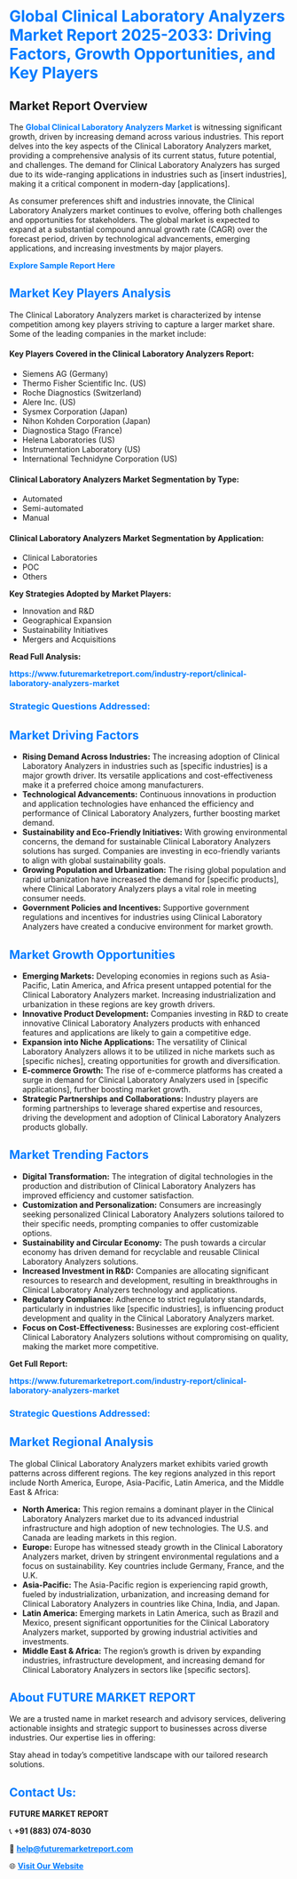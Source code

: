 <h1 style="color: #007BFF;">Global Clinical Laboratory Analyzers Market Report 2025-2033: Driving Factors, Growth Opportunities, and Key Players</h1>

<section id="overview">
<h2>Market Report Overview</h2>
<p>The <a href="https://www.futuremarketreport.com/industry-report/clinical-laboratory-analyzers-market" style="color: #007BFF; text-decoration: none;"><strong>Global Clinical Laboratory Analyzers Market</strong></a> is witnessing significant growth, driven by increasing demand across various industries. This report delves into the key aspects of the Clinical Laboratory Analyzers market, providing a comprehensive analysis of its current status, future potential, and challenges. The demand for Clinical Laboratory Analyzers has surged due to its wide-ranging applications in industries such as [insert industries], making it a critical component in modern-day [applications].</p>
<p>As consumer preferences shift and industries innovate, the Clinical Laboratory Analyzers market continues to evolve, offering both challenges and opportunities for stakeholders. The global market is expected to expand at a substantial compound annual growth rate (CAGR) over the forecast period, driven by technological advancements, emerging applications, and increasing investments by major players.</p>
</section>

<section id="overview">
<p><a href="https://www.futuremarketreport.com/request-sample/reportId=54760" style="color: #007BFF; text-decoration: none;"><strong>Explore Sample Report Here</strong></a></p>
</section>

<section id="key-players">
<h2 style="color: #007BFF;">Market Key Players Analysis</h2>
<p>The Clinical Laboratory Analyzers market is characterized by intense competition among key players striving to capture a larger market share. Some of the leading companies in the market include:</p>
<h4>Key Players Covered in the Clinical Laboratory Analyzers Report:</h4>
<ul><li>Siemens AG (Germany)</li><li>Thermo Fisher Scientific Inc. (US)</li><li>Roche Diagnostics (Switzerland)</li><li>Alere Inc. (US)</li><li>Sysmex Corporation (Japan)</li><li>Nihon Kohden Corporation (Japan)</li><li>Diagnostica Stago (France)</li><li>Helena Laboratories (US)</li><li>Instrumentation Laboratory (US)</li><li>International Technidyne Corporation (US)</li></ul>
<h4>Clinical Laboratory Analyzers Market Segmentation by Type:</h4>
<ul><li>Automated</li><li>Semi-automated</li><li>Manual</li></ul>

<h4>Clinical Laboratory Analyzers Market Segmentation by Application:</h4>
<ul><li>Clinical Laboratories</li><li>POC</li><li>Others</li></ul>
<p><strong>Key Strategies Adopted by Market Players:</strong></p>
<ul>
<li>Innovation and R&D</li>
<li>Geographical Expansion</li>
<li>Sustainability Initiatives</li>
<li>Mergers and Acquisitions</li>
</ul>
</section>

<section>
<p><strong>Read Full Analysis: </strong></p><a href="https://www.futuremarketreport.com/industry-report/clinical-laboratory-analyzers-market" style="color: #007BFF; text-decoration: none;"><strong>https://www.futuremarketreport.com/industry-report/clinical-laboratory-analyzers-market</strong></a>
<h3 style="color: #007BFF;">Strategic Questions Addressed:</h3>
</section>

<section id="driving-factors">
<h2 style="color: #007BFF;">Market Driving Factors</h2>
<ul>
<li><strong>Rising Demand Across Industries:</strong> The increasing adoption of Clinical Laboratory Analyzers in industries such as [specific industries] is a major growth driver. Its versatile applications and cost-effectiveness make it a preferred choice among manufacturers.</li>
<li><strong>Technological Advancements:</strong> Continuous innovations in production and application technologies have enhanced the efficiency and performance of Clinical Laboratory Analyzers, further boosting market demand.</li>
<li><strong>Sustainability and Eco-Friendly Initiatives:</strong> With growing environmental concerns, the demand for sustainable Clinical Laboratory Analyzers solutions has surged. Companies are investing in eco-friendly variants to align with global sustainability goals.</li>
<li><strong>Growing Population and Urbanization:</strong> The rising global population and rapid urbanization have increased the demand for [specific products], where Clinical Laboratory Analyzers plays a vital role in meeting consumer needs.</li>
<li><strong>Government Policies and Incentives:</strong> Supportive government regulations and incentives for industries using Clinical Laboratory Analyzers have created a conducive environment for market growth.</li>
</ul>
</section>

<section id="growth-opportunities">
<h2 style="color: #007BFF;">Market Growth Opportunities</h2>
<ul>
<li><strong>Emerging Markets:</strong> Developing economies in regions such as Asia-Pacific, Latin America, and Africa present untapped potential for the Clinical Laboratory Analyzers market. Increasing industrialization and urbanization in these regions are key growth drivers.</li>
<li><strong>Innovative Product Development:</strong> Companies investing in R&D to create innovative Clinical Laboratory Analyzers products with enhanced features and applications are likely to gain a competitive edge.</li>
<li><strong>Expansion into Niche Applications:</strong> The versatility of Clinical Laboratory Analyzers allows it to be utilized in niche markets such as [specific niches], creating opportunities for growth and diversification.</li>
<li><strong>E-commerce Growth:</strong> The rise of e-commerce platforms has created a surge in demand for Clinical Laboratory Analyzers used in [specific applications], further boosting market growth.</li>
<li><strong>Strategic Partnerships and Collaborations:</strong> Industry players are forming partnerships to leverage shared expertise and resources, driving the development and adoption of Clinical Laboratory Analyzers products globally.</li>
</ul>
</section>

<section id="trending-factors">
<h2 style="color: #007BFF;">Market Trending Factors</h2>
<ul>
<li><strong>Digital Transformation:</strong> The integration of digital technologies in the production and distribution of Clinical Laboratory Analyzers has improved efficiency and customer satisfaction.</li>
<li><strong>Customization and Personalization:</strong> Consumers are increasingly seeking personalized Clinical Laboratory Analyzers solutions tailored to their specific needs, prompting companies to offer customizable options.</li>
<li><strong>Sustainability and Circular Economy:</strong> The push towards a circular economy has driven demand for recyclable and reusable Clinical Laboratory Analyzers solutions.</li>
<li><strong>Increased Investment in R&D:</strong> Companies are allocating significant resources to research and development, resulting in breakthroughs in Clinical Laboratory Analyzers technology and applications.</li>
<li><strong>Regulatory Compliance:</strong> Adherence to strict regulatory standards, particularly in industries like [specific industries], is influencing product development and quality in the Clinical Laboratory Analyzers market.</li>
<li><strong>Focus on Cost-Effectiveness:</strong> Businesses are exploring cost-efficient Clinical Laboratory Analyzers solutions without compromising on quality, making the market more competitive.</li>
</ul>
</section>

<section>
<p><strong>Get Full Report: </strong></p><a href="https://www.futuremarketreport.com/industry-report/clinical-laboratory-analyzers-market" style="color: #007BFF; text-decoration: none;"><strong>https://www.futuremarketreport.com/industry-report/clinical-laboratory-analyzers-market</strong></a>
<h3 style="color: #007BFF;">Strategic Questions Addressed:</h3>
</section>


<section id="regional-analysis">
<h2 style="color: #007BFF;">Market Regional Analysis</h2>
<p>The global Clinical Laboratory Analyzers market exhibits varied growth patterns across different regions. The key regions analyzed in this report include North America, Europe, Asia-Pacific, Latin America, and the Middle East & Africa:</p>
<ul>
<li><strong>North America:</strong> This region remains a dominant player in the Clinical Laboratory Analyzers market due to its advanced industrial infrastructure and high adoption of new technologies. The U.S. and Canada are leading markets in this region.</li>
<li><strong>Europe:</strong> Europe has witnessed steady growth in the Clinical Laboratory Analyzers market, driven by stringent environmental regulations and a focus on sustainability. Key countries include Germany, France, and the U.K.</li>
<li><strong>Asia-Pacific:</strong> The Asia-Pacific region is experiencing rapid growth, fueled by industrialization, urbanization, and increasing demand for Clinical Laboratory Analyzers in countries like China, India, and Japan.</li>
<li><strong>Latin America:</strong> Emerging markets in Latin America, such as Brazil and Mexico, present significant opportunities for the Clinical Laboratory Analyzers market, supported by growing industrial activities and investments.</li>
<li><strong>Middle East & Africa:</strong> The region’s growth is driven by expanding industries, infrastructure development, and increasing demand for Clinical Laboratory Analyzers in sectors like [specific sectors].</li>
</ul>
</section>

<footer>
<h2 style="color: #007BFF;">About FUTURE MARKET REPORT</h2>
<p>We are a trusted name in market research and advisory services, delivering actionable insights and strategic support to businesses across diverse industries. Our expertise lies in offering:</p>

<p>Stay ahead in today’s competitive landscape with our tailored research solutions.</p>

<h2 style="color: #007BFF;">Contact Us:</h2>
<p><strong>FUTURE MARKET REPORT</strong></p>
<p>📞 <strong>+91 (883) 074-8030</strong></p>
<p>📧 <strong><a href="mailto:help@futuremarketreport.com" style="color: #007BFF;">help@futuremarketreport.com</a></strong></p>
<p>🌐 <strong><a href="https://www.futuremarketreport.com/" style="color: #007BFF;">Visit Our Website</a></strong></p>
</footer>